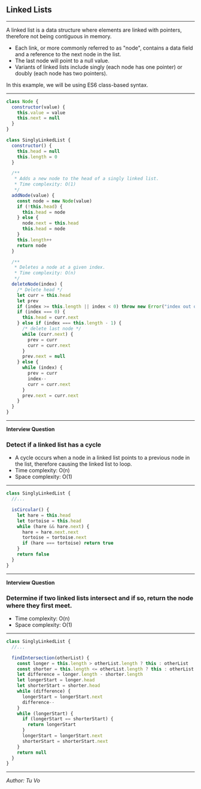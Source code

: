 ## Linked Lists

---

A linked list is a data structure where elements are linked with pointers, therefore not being contiguous in memory.

- Each link, or more commonly referred to as "node", contains a data field and a reference to the next node in the list.
- The last node will point to a null value.
- Variants of linked lists include singly (each node has one pointer) or doubly (each node has two pointers).

In this example, we will be using ES6 class-based syntax.

---

```js
class Node {
  constructor(value) {
    this.value = value
    this.next = null
  }
}

class SinglyLinkedList {
  constructor() {
    this.head = null
    this.length = 0
  }

  /**
   * Adds a new node to the head of a singly linked list.
   * Time complexity: O(1)
   */
  addNode(value) {
    const node = new Node(value)
    if (!this.head) {
      this.head = node
    } else {
      node.next = this.head
      this.head = node
    }
    this.length++
    return node
  }

  /**
   * Deletes a node at a given index.
   * Time complexity: O(n)
   */
  deleteNode(index) {
    /* Delete head */
    let curr = this.head
    let prev
    if (index >= this.length || index < 0) throw new Error("index out of range")
    if (index === 0) {
      this.head = curr.next
    } else if (index === this.length - 1) {
      /* delete last node */
      while (curr.next) {
        prev = curr
        curr = curr.next
      }
      prev.next = null
    } else {
      while (index) {
        prev = curr
        index--
        curr = curr.next
      }
      prev.next = curr.next
    }
  }
}
```

---

**Interview Question**

### Detect if a linked list has a cycle

- A cycle occurs when a node in a linked list points to a previous node in the list, therefore causing the linked list to loop.
- Time complexity: O(n)
- Space complexity: O(1)
---

```js
class SinglyLinkedList {
  //...

  isCircular() {
    let hare = this.head
    let tortoise = this.head
    while (hare && hare.next) {
      hare = hare.next.next
      tortoise = tortoise.next
      if (hare === tortoise) return true
    }
    return false
  }
}
```

---

**Interview Question**

### Determine if two linked lists intersect and if so, return the node where they first meet.

- Time complexity: O(n)
- Space complexity: O(1)

---

```js
class SinglyLinkedList {
  //...

  findIntersection(otherList) {
    const longer = this.length > otherList.length ? this : otherList
    const shorter = this.length <= otherList.length ? this : otherList
    let difference = longer.length - shorter.length
    let longerStart = longer.head
    let shorterStart = shorter.head
    while (difference) {
      longerStart = longerStart.next
      difference--
    }
    while (longerStart) {
      if (longerStart == shorterStart) {
        return longerStart
      }
      longerStart = longerStart.next
      shorterStart = shorterStart.next
    }
    return null
  }
}
```

---

_Author: Tu Vo_
